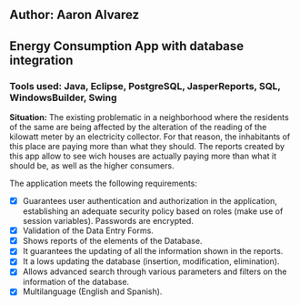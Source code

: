 ## Author: Aaron Alvarez

## Energy Consumption App with database integration

### Tools used: Java, Eclipse, PostgreSQL, JasperReports, SQL, WindowsBuilder, Swing

**Situation:**
The existing problematic in a neighborhood where the residents of the same are being affected by the alteration of the reading of the kilowatt meter by an electricity collector. For that reason, the inhabitants of this place are paying more than what they should. The reports created by this app allow to see wich houses are actually paying more than what it should be, as well as the higher consumers.


The application meets the following requirements:
* [x] Guarantees user authentication and authorization in the application, establishing an adequate security policy based on roles (make use of session variables). Passwords are encrypted.
* [x] Validation of the Data Entry Forms.
* [x] Shows reports of the elements of the Database.
* [x] It guarantees the updating of all the information shown in the reports.
* [x] It a lows updating the database (insertion, modification, elimination).
* [x] Allows advanced search through various parameters and filters on the information of the database.
* [x] Multilanguage (English and Spanish).
